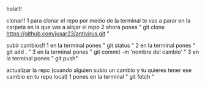 hola!!! 

clonar!!
1 para clonar el repo por medio de la terminal te vas a parar en la carpeta en la que vas a alojar el repo
2 ahora pones " git clone https://github.com/jusar23/antivirus.git "

subir cambios!!
1 en la terminal pones " git status "
2 en la terminal pones " git add . "
3 en la terminal pones " git commit -m 'nombre del cambio' "
3 en la terminal pones " git push"

actualizar la repo (cuando alguien subio un cambio y tu quieres tener ese cambio en tu repo local)
1 pones en la terminal " git fetch "
